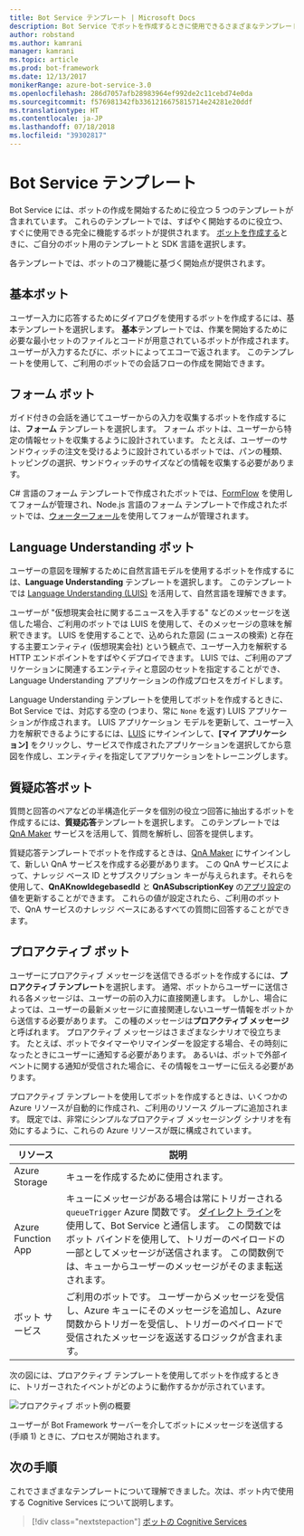 ```yaml
---
title: Bot Service テンプレート | Microsoft Docs
description: Bot Service でボットを作成するときに使用できるさまざまなテンプレートについて説明します。
author: robstand
ms.author: kamrani
manager: kamrani
ms.topic: article
ms.prod: bot-framework
ms.date: 12/13/2017
monikerRange: azure-bot-service-3.0
ms.openlocfilehash: 286d7057afb28983964ef992de2c11cebd74e0da
ms.sourcegitcommit: f576981342fb3361216675815714e24281e20ddf
ms.translationtype: HT
ms.contentlocale: ja-JP
ms.lasthandoff: 07/18/2018
ms.locfileid: "39302817"
---
```

# <a name="bot-service-templates"></a>Bot Service テンプレート
Bot Service には、ボットの作成を開始するために役立つ 5 つのテンプレートが含まれています。 これらのテンプレートでは、すばやく開始するのに役立つ、すぐに使用できる完全に機能するボットが提供されます。 [ボットを作成する](bot-service-quickstart.md)ときに、ご自分のボット用のテンプレートと SDK 言語を選択します。

各テンプレートでは、ボットのコア機能に基づく開始点が提供されます。 

## <a name="basic-bot"></a>基本ボット
ユーザー入力に応答するためにダイアログを使用するボットを作成するには、基本テンプレートを選択します。 **基本**テンプレートでは、作業を開始するために必要な最小セットのファイルとコードが用意されているボットが作成されます。 ユーザーが入力するたびに、ボットによってエコーで返されます。 このテンプレートを使用して、ご利用のボットでの会話フローの作成を開始できます。

## <a name="form-bot"></a>フォーム ボット
ガイド付きの会話を通じてユーザーからの入力を収集するボットを作成するには、**フォーム** テンプレートを選択します。 フォーム ボットは、ユーザーから特定の情報セットを収集するように設計されています。 たとえば、ユーザーのサンドウィッチの注文を受けるように設計されているボットでは、パンの種類、トッピングの選択、サンドウィッチのサイズなどの情報を収集する必要があります。

C# 言語のフォーム テンプレートで作成されたボットでは、[FormFlow](dotnet/bot-builder-dotnet-formflow.md) を使用してフォームが管理され、Node.js 言語のフォーム テンプレートで作成されたボットでは、[ウォーターフォール](nodejs/bot-builder-nodejs-dialog-waterfall.md)を使用してフォームが管理されます。

## <a name="language-understanding-bot"></a>Language Understanding ボット
ユーザーの意図を理解するために自然言語モデルを使用するボットを作成するには、**Language Understanding** テンプレートを選択します。 このテンプレートでは <a href="https://www.luis.ai" target="_blank">Language Understanding (LUIS)</a> を活用して、自然言語を理解できます。

ユーザーが "仮想現実会社に関するニュースを入手する" などのメッセージを送信した場合、ご利用のボットでは LUIS を使用して、そのメッセージの意味を解釈できます。 LUIS を使用することで、込められた意図 (ニュースの検索) と存在する主要エンティティ (仮想現実会社) という観点で、ユーザー入力を解釈する HTTP エンドポイントをすばやくデプロイできます。 LUIS では、ご利用のアプリケーションに関連するエンティティと意図のセットを指定することができ、Language Understanding アプリケーションの作成プロセスをガイドします。

Language Understanding テンプレートを使用してボットを作成するときに、Bot Service では、対応する空の (つまり、常に `None` を返す) LUIS アプリケーションが作成されます。 LUIS アプリケーション モデルを更新して、ユーザー入力を解釈できるようにするには、<a href="https://www.luis.ai" target="_blank">LUIS</a> にサインインして、**[マイ アプリケーション]** をクリックし、サービスで作成されたアプリケーションを選択してから意図を作成し、エンティティを指定してアプリケーションをトレーニングします。

## <a name="question-and-answer-bot"></a>質疑応答ボット
質問と回答のペアなどの半構造化データを個別の役立つ回答に抽出するボットを作成するには、**質疑応答**テンプレートを選択します。 このテンプレートでは <a href="https://qnamaker.ai">QnA Maker</a> サービスを活用して、質問を解析し、回答を提供します。 

質疑応答テンプレートでボットを作成するときは、<a href="https://qnamaker.ai">QnA Maker</a> にサインインして、新しい QnA サービスを作成する必要があります。 この QnA サービスによって、ナレッジ ベース ID とサブスクリプション キーが与えられます。それらを使用して、**QnAKnowldegebasedId** と **QnASubscriptionKey** の[アプリ設定](bot-service-manage-settings.md)の値を更新することができます。 これらの値が設定されたら、ご利用のボットで、QnA サービスのナレッジ ベースにあるすべての質問に回答することができます。

## <a name="proactive-bot"></a>プロアクティブ ボット
ユーザーにプロアクティブ メッセージを送信できるボットを作成するには、**プロアクティブ テンプレート**を選択します。 通常、ボットからユーザーに送信される各メッセージは、ユーザーの前の入力に直接関連します。 しかし、場合によっては、ユーザーの最新メッセージに直接関連しないユーザー情報をボットから送信する必要があります。 この種のメッセージは**プロアクティブ メッセージ**と呼ばれます。 プロアクティブ メッセージはさまざまなシナリオで役立ちます。 たとえば、ボットでタイマーやリマインダーを設定する場合、その時刻になったときにユーザーに通知する必要があります。 あるいは、ボットで外部イベントに関する通知が受信された場合に、その情報をユーザーに伝える必要があります。 

プロアクティブ テンプレートを使用してボットを作成するときは、いくつかの Azure リソースが自動的に作成され、ご利用のリソース グループに追加されます。 既定では、非常にシンプルなプロアクティブ メッセージング シナリオを有効にするように、これらの Azure リソースが既に構成されています。 

| リソース | 説明 |
|----|----|
| Azure Storage | キューを作成するために使用されます。 |
| Azure Function App | キューにメッセージがある場合は常にトリガーされる `queueTrigger` Azure 関数です。 [ダイレクト ライン](https://docs.microsoft.com/bot-framework/rest-api/bot-framework-rest-direct-line-3-0-concepts)を使用して、Bot Service と通信します。 この関数ではボット バインドを使用して、トリガーのペイロードの一部としてメッセージが送信されます。 この関数例では、キューからユーザーのメッセージがそのまま転送されます。
| ボット サービス | ご利用のボットです。 ユーザーからメッセージを受信し、Azure キューにそのメッセージを追加し、Azure 関数からトリガーを受信し、トリガーのペイロードで受信されたメッセージを返送するロジックが含まれます。 |

次の図には、プロアクティブ テンプレートを使用してボットを作成するときに、トリガーされたイベントがどのように動作するかが示されています。

![プロアクティブ ボット例の概要](~/media/bot-proactive-diagram.png)

ユーザーが Bot Framework サーバーを介してボットにメッセージを送信する (手順 1) ときに、プロセスが開始されます。

## <a name="next-steps"></a>次の手順
これでさまざまなテンプレートについて理解できました。次は、ボット内で使用する Cognitive Services について説明します。

> [!div class="nextstepaction"]
> [ボットの Cognitive Services](bot-service-concept-intelligence.md)
